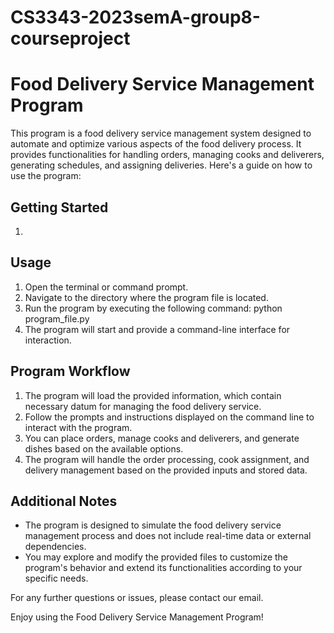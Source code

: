 # CS3343-2023semA-group8-courseproject

# Food Delivery Service Management Program

This program is a food delivery service management system designed to automate and optimize various aspects of the food delivery process. It provides functionalities for handling orders, managing cooks and deliverers, generating schedules, and assigning deliveries. Here's a guide on how to use the program:

## Getting Started
1. 

## Usage
1. Open the terminal or command prompt.
2. Navigate to the directory where the program file is located.
3. Run the program by executing the following command:
   python program_file.py
4. The program will start and provide a command-line interface for interaction.

## Program Workflow
1. The program will load the provided information, which contain necessary datum for managing the food delivery service.
2. Follow the prompts and instructions displayed on the command line to interact with the program.
3. You can place orders, manage cooks and deliverers, and generate dishes based on the available options.
4. The program will handle the order processing, cook assignment, and delivery management based on the provided inputs and stored data.

## Additional Notes
- The program is designed to simulate the food delivery service management process and does not include real-time data or external dependencies.
- You may explore and modify the provided files to customize the program's behavior and extend its functionalities according to your specific needs.

For any further questions or issues, please contact our email.

Enjoy using the Food Delivery Service Management Program!
